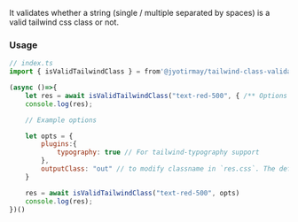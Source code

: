 It validates whether a string (single / multiple separated by spaces) is a valid tailwind css class or not.

### Usage

```js
// index.ts
import { isValidTailwindClass } = from'@jyotirmay/tailwind-class-validator';

(async ()=>{
    let res = await isValidTailwindClass("text-red-500", { /** Options */ })
    console.log(res);

    // Example options

    let opts = { 
        plugins:{ 
            typography: true // For tailwind-typography support
        }, 
        outputClass: "out" // to modify classname in `res.css`. The default is "cls" 
    }

    res = await isValidTailwindClass("text-red-500", opts)
    console.log(res);
})()

```